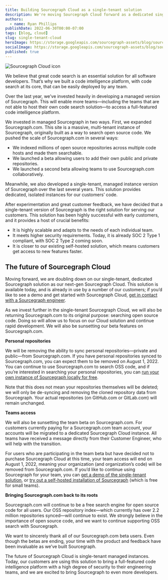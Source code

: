 ```yaml
---
title: Building Sourcegraph Cloud as a single-tenant solution
description: We're moving Sourcegraph Cloud forward as a dedicated single-tenant solution to provide optimal security and scalability for the future of Sourcegraph.
authors:
  - name: Ryan Phillips
publishDate: 2022-06-30T00:00-07:00
tags: [blog, cloud]
slug: single-tenant-cloud
heroImage: https://storage.googleapis.com/sourcegraph-assets/blog/sourcegraph-cloud-visual.png
socialImage: https://storage.googleapis.com/sourcegraph-assets/blog/sourcegraph-cloud-visual.png
published: true
---
```


![Sourcegraph Cloud icon](https://storage.googleapis.com/sourcegraph-assets/blog/sourcegraph-cloud-visual.png)

We believe that great code search is an essential solution for all software developers. That’s why we built a code intelligence platform, with code search at its core, that can be easily deployed by any team.

Over the last year, we’ve invested heavily in developing a managed version of Sourcegraph. This will enable more teams—including the teams that are not able to host their own code search solution—to access a full-featured code intelligence platform.

We invested in managed Sourcegraph in two ways. First, we expanded Sourcegraph.com. This site is a massive, multi-tenant instance of Sourcegraph, originally built as a way to search open source code. We pushed the scale of Sourcegraph.com in several ways: 
- We indexed millions of open source repositories across multiple code hosts and made them searchable.
- We launched a beta allowing users to add their own public and private repositories.
- We launched a second beta allowing teams to use Sourcegraph.com collaboratively.

Meanwhile, we also developed a single-tenant, managed instance version of Sourcegraph over the last several years. This solution provides dedicated, isolated instances for our customers’ code.

After experimentation and great customer feedback, we have decided that a single-tenant version of Sourcegraph is the right solution for serving our customers. This solution has been highly successful with early customers, and it provides a host of crucial benefits:
- It is highly scalable and adapts to the needs of each individual team.
- It meets higher security requirements. Today, it is already SOC 2 Type 1 compliant, with SOC 2 Type 2 coming soon.
- It is closer to our existing self-hosted solution, which means customers get access to new features faster.

## The future of Sourcegraph Cloud

Moving forward, we are doubling down on our single-tenant, dedicated Sourcegraph solution as our next-gen Sourcegraph Cloud. This solution is available today, and is already in use by a number of our customers; if you’d like to see a demo and get started with Sourcegraph Cloud, [get in contact with a Sourcegraph engineer](https://info.sourcegraph.com/talk-to-a-developer). 

As we invest further in the single-tenant Sourcegraph Cloud, we will also be returning Sourcegraph.com to its original purpose: searching open source code. Doing so will allow us to focus on our Cloud solution and continue rapid development. We will also be sunsetting our beta features on Sourcegraph.com. 

**Personal repositories**

We will be removing the ability to sync personal repositories—private and public—from Sourcegraph.com. If you have personal repositories synced to Sourcegraph.com, you can expect them to be removed on August 1, 2022. You can continue to use Sourcegraph.com to search OSS code, and if you’re interested in searching your personal repositories, you can [run your own instance of Sourcegraph locally for free](https://about.sourcegraph.com/get-started/self-hosted).

Note that this does not mean your repositories themselves will be deleted; we will only be de-syncing and removing the cloned repository data from Sourcegraph. Your actual repositories (on GitHub.com or GitLab.com) will remain unchanged.

**Teams access**

We will also be sunsetting the team beta on Sourcegraph.com. For customers currently paying for a Sourcegraph.com team account, your accounts will be migrated to a dedicated Sourcegraph Cloud instance. All teams have received a message directly from their Customer Engineer, who will help with the transition.

For users who are participating in the team beta but have decided not to purchase Sourcegraph Cloud at this time, your team access will end on August 1, 2022, meaning your organization (and organization’s code) will be removed from Sourcegraph.com. If you’d like to continue using Sourcegraph for your team, you can [get a demo of the single-tenant solution](https://about.sourcegraph.com/demo), or [try out a self-hosted installation of Sourcegraph](https://docs.sourcegraph.com/#quick-install) (which is free for small teams).

**Bringing Sourcegraph.com back to its roots**

Sourcegraph.com will continue to be a free search engine for open source code for all users. Our OSS repository index—which currently has over 2.2 million repositories synced—will continue to exist. We strongly believe in the importance of open source code, and we want to continue supporting OSS search with Sourcegraph.

We want to sincerely thank all of our Sourcegraph.com beta users. Even though the betas are ending, your time with the product and feedback have been invaluable as we’ve built Sourcegraph. 

The future of Sourcegraph Cloud is single-tenant managed instances. Today, our customers are using this solution to bring a full-featured code intelligence platform with a high degree of security to their engineering teams, and we are excited to bring Sourcegraph to even more developers.
